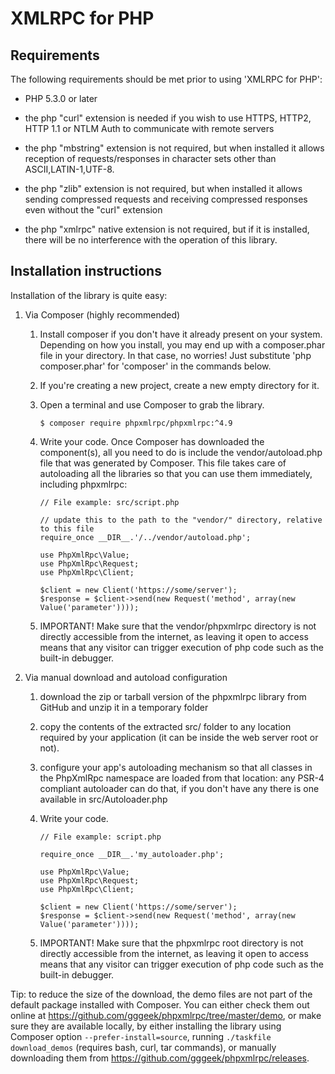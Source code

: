 XMLRPC for PHP
==============

Requirements
------------

The following requirements should be met prior to using 'XMLRPC for PHP':

* PHP 5.3.0 or later

* the php "curl" extension is needed if you wish to use HTTPS, HTTP2, HTTP 1.1 or NTLM Auth to communicate with remote
  servers

* the php "mbstring" extension is not required, but when installed it allows reception of requests/responses in character
  sets other than ASCII,LATIN-1,UTF-8.

* the php "zlib" extension is not required, but when installed it allows sending compressed requests and receiving
  compressed responses even without the "curl" extension

* the php "xmlrpc" native extension is not required, but if it is installed, there will be no interference with the
  operation of this library.

Installation instructions
-------------------------

Installation of the library is quite easy:

1.  Via Composer (highly recommended)

    1.  Install composer if you don't have it already present on your system.
        Depending on how you install, you may end up with a composer.phar file in your directory.
        In that case, no worries! Just substitute 'php composer.phar' for 'composer' in the commands below.

    2.  If you're creating a new project, create a new empty directory for it.

    3.  Open a terminal and use Composer to grab the library.

            $ composer require phpxmlrpc/phpxmlrpc:^4.9

    4.  Write your code.
        Once Composer has downloaded the component(s), all you need to do is include the vendor/autoload.php file that
        was generated by Composer. This file takes care of autoloading all the libraries so that you can use them
        immediately, including phpxmlrpc:

            // File example: src/script.php

            // update this to the path to the "vendor/" directory, relative to this file
            require_once __DIR__.'/../vendor/autoload.php';

            use PhpXmlRpc\Value;
            use PhpXmlRpc\Request;
            use PhpXmlRpc\Client;

            $client = new Client('https://some/server');
            $response = $client->send(new Request('method', array(new Value('parameter'))));

    5.  IMPORTANT! Make sure that the vendor/phpxmlrpc directory is not directly accessible from the internet,
        as leaving it open to access means that any visitor can trigger execution of php code such as
        the built-in debugger.

2.  Via manual download and autoload configuration

    1.  download the zip or tarball version of the phpxmlrpc library from GitHub and unzip it in a temporary folder

    2.  copy the contents of the extracted src/ folder to any location required by your
        application (it can be inside the web server root or not).

    3.  configure your app's autoloading mechanism so that all classes in the PhpXmlRpc namespace are loaded
        from that location: any PSR-4 compliant autoloader can do that, if you don't have any there is one
        available in src/Autoloader.php

    4.  Write your code.

            // File example: script.php

            require_once __DIR__.'my_autoloader.php';

            use PhpXmlRpc\Value;
            use PhpXmlRpc\Request;
            use PhpXmlRpc\Client;

            $client = new Client('https://some/server');
            $response = $client->send(new Request('method', array(new Value('parameter'))));

    5.  IMPORTANT! Make sure that the phpxmlrpc root directory is not directly accessible from the internet,
        as leaving it open to access means that any visitor can trigger execution of php code such as
        the built-in debugger.

Tip: to reduce the size of the download, the demo files are not part of the default package installed with Composer.
You can either check them out online at https://github.com/gggeek/phpxmlrpc/tree/master/demo, or make sure they are
available locally, by either installing the library using Composer option `--prefer-install=source`, running
`./taskfile download_demos` (requires bash, curl, tar commands), or manually downloading them from
https://github.com/gggeek/phpxmlrpc/releases.
